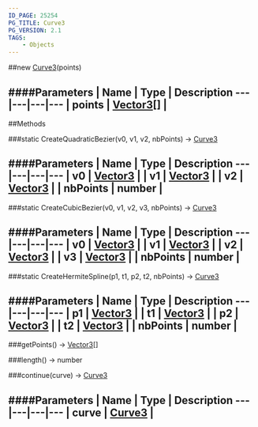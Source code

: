 ```yaml
---
ID_PAGE: 25254
PG_TITLE: Curve3
PG_VERSION: 2.1
TAGS:
    - Objects
---
```

##new [Curve3](/classes/Curve3)(points)

####Parameters
 | Name | Type | Description
---|---|---|---
 | points | [Vector3](/classes/Vector3)[] | 
---



##Methods

###static CreateQuadraticBezier(v0, v1, v2, nbPoints) &rarr; [Curve3](/classes/Curve3)

####Parameters
 | Name | Type | Description
---|---|---|---
 | v0 | [Vector3](/classes/Vector3) | 
 | v1 | [Vector3](/classes/Vector3) | 
 | v2 | [Vector3](/classes/Vector3) | 
 | nbPoints | number | 
---

###static CreateCubicBezier(v0, v1, v2, v3, nbPoints) &rarr; [Curve3](/classes/Curve3)

####Parameters
 | Name | Type | Description
---|---|---|---
 | v0 | [Vector3](/classes/Vector3) | 
 | v1 | [Vector3](/classes/Vector3) | 
 | v2 | [Vector3](/classes/Vector3) | 
 | v3 | [Vector3](/classes/Vector3) | 
 | nbPoints | number | 
---

###static CreateHermiteSpline(p1, t1, p2, t2, nbPoints) &rarr; [Curve3](/classes/Curve3)

####Parameters
 | Name | Type | Description
---|---|---|---
 | p1 | [Vector3](/classes/Vector3) | 
 | t1 | [Vector3](/classes/Vector3) | 
 | p2 | [Vector3](/classes/Vector3) | 
 | t2 | [Vector3](/classes/Vector3) | 
 | nbPoints | number | 
---

###getPoints() &rarr; [Vector3](/classes/Vector3)[]


###length() &rarr; number


###continue(curve) &rarr; [Curve3](/classes/Curve3)

####Parameters
 | Name | Type | Description
---|---|---|---
 | curve | [Curve3](/classes/Curve3) | 
---
